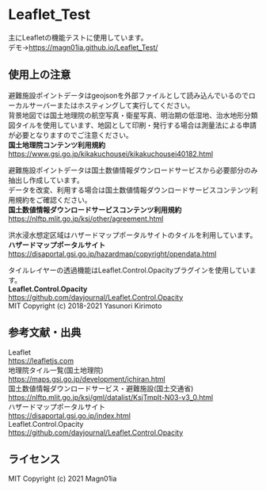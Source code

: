 # Leaflet_Test
主にLeafletの機能テストに使用しています。  
デモ→https://magn01ia.github.io/Leaflet_Test/  

## 使用上の注意  
避難施設ポイントデータはgeojsonを外部ファイルとして読み込んでいるのでローカルサーバーまたはホスティングして実行してください。  
背景地図では国土地理院の航空写真・衛星写真、明治期の低湿地、治水地形分類図タイルを使用しています、地図として印刷・発行する場合は測量法による申請が必要となりますのでご注意ください。  
**国土地理院コンテンツ利用規約**  
https://www.gsi.go.jp/kikakuchousei/kikakuchousei40182.html  

避難施設ポイントデータは国土数値情報ダウンロードサービスから必要部分のみ抽出し作成しています。  
データを改変、利用する場合は国土数値情報ダウンロードサービスコンテンツ利用規約をご確認ください。  
**国土数値情報ダウンロードサービスコンテンツ利用規約**    
https://nlftp.mlit.go.jp/ksj/other/agreement.html

洪水浸水想定区域はハザードマップポータルサイトのタイルを利用しています。  
**ハザードマップポータルサイト**  
https://disaportal.gsi.go.jp/hazardmap/copyright/opendata.html

タイルレイヤーの透過機能はLeaflet.Control.Opacityプラグインを使用しています。  
**Leaflet.Control.Opacity**  
https://github.com/dayjournal/Leaflet.Control.Opacity  
MIT Copyright (c) 2018-2021 Yasunori Kirimoto

## 参考文献・出典  
Leaflet  
https://leafletjs.com  
地理院タイル一覧(国土地理院)  
https://maps.gsi.go.jp/development/ichiran.html  
国土数値情報ダウンロードサービス・避難施設(国土交通省)    
https://nlftp.mlit.go.jp/ksj/gml/datalist/KsjTmplt-N03-v3_0.html  
ハザードマップポータルサイト  
https://disaportal.gsi.go.jp/index.html  
Leaflet.Control.Opacity  
https://github.com/dayjournal/Leaflet.Control.Opacity  

## ライセンス  
MIT
Copyright (c) 2021 Magn01ia


